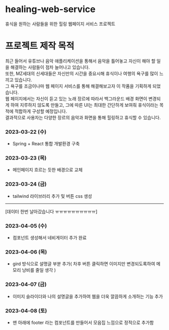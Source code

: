 # healing-web-service
휴식을 원하는 사람들을 위한 힐링 웹페이지 서비스 프로젝트

# 프로젝트 제작 목적
최근 들어서 유튜브나 음악 애플리케이션을 통해서 음악을 틀어놓고 자신이 해야 할 일을 해결하는 사람들이 점차 늘어나고 있습니다.  
또한, MZ세대의 신세대들은 자신만의 시간을 중요시해 휴식이나 여행의 욕구를 많이 느끼고 있습니다.  
그 욕구를 조금이나마 웹 페이지 서비스를 통해 해결해보고자 이 작품을 기획하게 되었습니다.  
웹 페이지에서는 자신이 듣고 있는 노래 장르에 따라서 백그라운드 배경 화면이 변경되게 하여 지루하지 않도록 만들고, 그에 따른 UI는 최대한 간단하게 보여줘 휴식이라는 목적에 적합하게 구성할 예정입니다.  
결과적으로 사용자는 다양한 장르의 음악과 화면을 통해 힐링하고 휴식할 수 있습니다.  

### 2023-03-22 (수)
- Spring + React 통합 개발환경 구축

### 2023-03-23 (목)
- 메인페이지 흐르는 듯한 배경으로 교체

### 2023-03-24 (금)
- tailwind 라이브러리 추가 및 버튼 css 생성

----
[데이터 한번 날아갔습니다 ㅠㅠㅠㅠㅠㅠㅠㅠㅠㅠ]

### 2023-04-05 (수)
- 컴포넌트 생성해서 네비게이터 추가 완료

### 2023-04-06 (목)
- gird 방식으로 설명글 부분 추가( 차후 버튼 클릭하면 이미지만 변경되도록하여 메모리 낭비를 줄일 생각 )

### 2023-04-07 (금)
- 이미지 슬라이더와 나의 설명글을 추가하여 웹을 더욱 깔끔하게 소개하는 기능 추가

### 2023-04-08 (토)
- 맨 아래에 footer 라는 컴포넌트를 만들어서 모음집 느낌으로 정적으로 추가함
